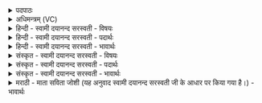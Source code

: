 <details><summary>पदपाठः</summary>

आ॒ति॒थ्य॒रू॒पमित्या॑तिथ्यऽरू॒पम्। मास॑रम्। म॒हा॒वी॒रस्येति॑ महाऽवी॒रस्य॑। न॒ग्नहुः॑। रू॒पम्। उ॒प॒सदा॒मित्यु॑प॒ऽसदा॑म्। ए॒तत्। ति॒स्रः। रात्रीः॑। सुरा॑। आसु॒तेत्याऽसु॑ता। १४।
</details>

<details><summary>अधिमन्त्रम् (VC)</summary>

- आतिथ्यादयो लिङ्गोक्ता देवताः
- हैमवर्चिर्ऋषिः
- अनुष्टुप्
- गान्धारः
</details>

<details><summary>हिन्दी - स्वामी दयानन्द सरस्वती - विषयः</summary>

कैसे जन कीर्तिवाले होते हैं, यह विषय अगले मन्त्र में कहा है ॥
</details>

<details><summary>हिन्दी - स्वामी दयानन्द सरस्वती - पदार्थः</summary>

पदार्थान्वयभाषाः -  हे मनुष्यो ! जो (मासरम्) जिससे अतिथिजन महीनों में रमण करते हैं, ऐसे (आतिथ्यरूपम्) अतिथियों का होना वा उनका सत्काररूप कर्म वा (महावीरस्य) बड़े वीर पुरुष का (नग्नहुः) जो नग्न अकिञ्चनों का धारण करता है, वह (रूपम्) रूप वा (उपसदाम्) गृहस्थादि के समीप में भोजनादि के अर्थ ठहरनेहारे अतिथियों का (तिस्रः) तीन (रात्रीः) रात्रियों में निवास कराना (एतत्) यह रूप वा (सुरा) सोमरस (आसुता) सब ओर से सिद्ध की हुई क्रिया है, उन सब का तुम लोग ग्रहण करो ॥१४ ॥
</details>

<details><summary>हिन्दी - स्वामी दयानन्द सरस्वती - भावार्थः</summary>

भावार्थभाषाः -  जो मनुष्य धार्मिक, विद्वान् अतिथियों का सत्कार, सङ्ग और उपदेशों को और वीरों को मान्य तथा द्ररिद्रों को वस्त्रादि दान, अपने भृत्यों को निवास देना और सोमरस की सिद्धि को सदा करते हैं, वे कीर्तिमान् होते हैं ॥१४ ॥
</details>

<details><summary>संस्कृत - स्वामी दयानन्द सरस्वती - विषयः</summary>

कीदृशा जना यशस्विनो भवन्तीत्याह ॥
</details>

<details><summary>संस्कृत - स्वामी दयानन्द सरस्वती - पदार्थः</summary>

पदार्थान्वयभाषाः -  हे मनुष्याः ! यानि मासरमातिथ्यरूपं महावीरस्य नग्नहू रूपमुपसदां तिस्रो रात्रीर्निवासनमेतद् रूपं सुता सुराऽऽसुता च सन्ति, तानि यूयं गृह्णीत ॥१४ ॥
</details>

<details><summary>संस्कृत - स्वामी दयानन्द सरस्वती - भावार्थः</summary>

भावार्थभाषाः -  ये मनुष्या धार्मिकाणां विदुषामतिथीनां सत्कारसङ्गोपदेशान् वीराणां च मान्यं दरिद्रेभ्यो वस्त्रादिदानं स्वभृत्यानामुत्तमं निवासदानं सोमरससिद्धिं च सततं कुर्वन्ति, ते यशस्विनो जायन्ते ॥१४ ॥
</details>

<details><summary>मराठी - माता सविता जोशी (यह अनुवाद स्वामी दयानन्द सरस्वती जी के आधार पर किया गया है।) - भावार्थः</summary>

भावार्थभाषाः -  जी माणसे धार्मिक विद्वान अतिथींचा सत्कार करतात. त्यांची संगत धरतात, त्यांच्या उपदेशांना आणि वीरांना मान्यता देतात, तसेच दरिद्री लोकांना वस्र वगैरेंचे दान करून आपल्या नोकरांच्या निवासस्थानांची सोय करतात, सोमरसाची सिद्धी प्राप्त करून घेतात, त्यांना कीर्ती प्राप्त होते.
</details>